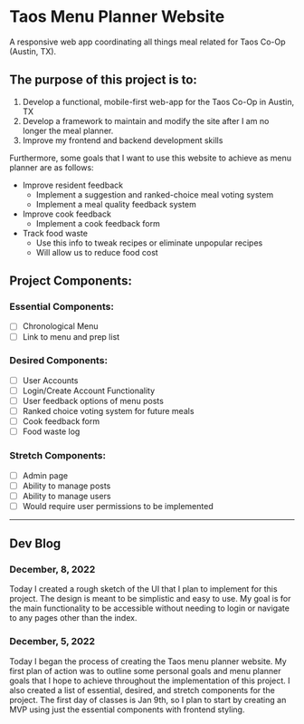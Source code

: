 # Taos Menu Planner Website

A responsive web app coordinating all things meal related for Taos Co-Op (Austin, TX).

## The purpose of this project is to:

1. Develop a functional, mobile-first web-app for the Taos Co-Op in Austin, TX
2. Develop a framework to maintain and modify the site after I am no longer the meal planner.
3. Improve my frontend and backend development skills

Furthermore, some goals that I want to use this website to achieve as menu planner are as follows:

- Improve resident feedback
  - Implement a suggestion and ranked-choice meal voting system
  - Implement a meal quality feedback system
- Improve cook feedback
  - Implement a cook feedback form
- Track food waste
  - Use this info to tweak recipes or eliminate unpopular recipes
  - Will allow us to reduce food cost

## Project Components:

### Essential Components:

- [ ] Chronological Menu
- [ ] Link to menu and prep list

### Desired Components:

- [ ] User Accounts
- [ ] Login/Create Account Functionality
- [ ] User feedback options of menu posts
- [ ] Ranked choice voting system for future meals
- [ ] Cook feedback form
- [ ] Food waste log

### Stretch Components:

- [ ] Admin page
- [ ] Ability to manage posts
- [ ] Ability to manage users
- [ ] Would require user permissions to be implemented

---

## Dev Blog

### December, 8, 2022

Today I created a rough sketch of the UI that I plan to implement for this project. The design is meant to be simplistic and easy to use. My goal is for the main functionality to be accessible without needing to login or navigate to any pages other than the index.

### December, 5, 2022

Today I began the process of creating the Taos menu planner website. My first plan of action was to outline some personal goals and menu planner goals that I hope to achieve throughout the implementation of this project. I also created a list of essential, desired, and stretch components for the project. The first day of classes is Jan 9th, so I plan to start by creating an MVP using just the essential components with frontend styling.
